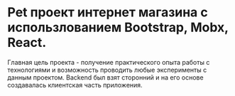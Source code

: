 # Pet проект интернет магазина с использлованием Bootstrap, Mobx, React. 
  Главная цель проекта - получение практического опыта работы с технологиями и возможность проводить любые эксперименты с данным проектом.
  Backend был взят сторонний и на его основе создавалась клиентская часть приложения.
